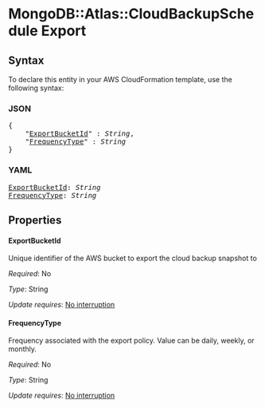 # MongoDB::Atlas::CloudBackupSchedule Export

## Syntax

To declare this entity in your AWS CloudFormation template, use the following syntax:

### JSON

<pre>
{
    "<a href="#exportbucketid" title="ExportBucketId">ExportBucketId</a>" : <i>String</i>,
    "<a href="#frequencytype" title="FrequencyType">FrequencyType</a>" : <i>String</i>
}
</pre>

### YAML

<pre>
<a href="#exportbucketid" title="ExportBucketId">ExportBucketId</a>: <i>String</i>
<a href="#frequencytype" title="FrequencyType">FrequencyType</a>: <i>String</i>
</pre>

## Properties

#### ExportBucketId

Unique identifier of the AWS bucket to export the cloud backup snapshot to

_Required_: No

_Type_: String

_Update requires_: [No interruption](https://docs.aws.amazon.com/AWSCloudFormation/latest/UserGuide/using-cfn-updating-stacks-update-behaviors.html#update-no-interrupt)

#### FrequencyType

Frequency associated with the export policy. Value can be daily, weekly, or monthly.

_Required_: No

_Type_: String

_Update requires_: [No interruption](https://docs.aws.amazon.com/AWSCloudFormation/latest/UserGuide/using-cfn-updating-stacks-update-behaviors.html#update-no-interrupt)

